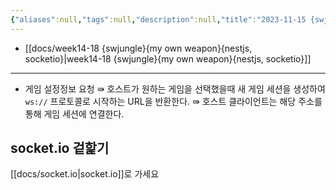 ```yaml
---
{"aliases":null,"tags":null,"description":null,"title":"2023-11-15 {swjungle}{recre}","created":"2023-11-15T21:02:17","updated":"2023-11-16T08:36:00","dg-publish":true,"permalink":"/docs/2023-11-15 {swjungle}{recre}/","dgPassFrontmatter":true}
---
```


- [[docs/week14-18 {swjungle}{my own weapon}{nestjs, socketio}\|week14-18 {swjungle}{my own weapon}{nestjs, socketio}]]
___
- 게임 설정정보 요청 ⇛ 호스트가 원하는 게임을 선택했을때 새 게임 세션을 생성하여 `ws://` 프로토콜로 시작하는 URL을 반환한다. ⇛ 호스트 클라이언트는 해당 주소를 통해 게임 세션에 연결한다.

## socket.io 겉핥기

[[docs/socket.io\|socket.io]]로 가세요
